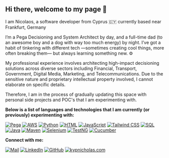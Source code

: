 ## Hi there, welcome to my page  👋 

I am Nicolaos, a software developer from Cyprus 🇨🇾 currently based near Frankfurt, Germany 

I’m a Pega Decisioning and System Architect by day, and a full-time dad (to an awesome boy and a dog with way too much energy) by night. I’ve got a habit of tinkering with different tech —sometimes creating cool things, more often breaking them— but always learning something new. ⚙️

My professional experience involves architecting high-impact decisioning solutions across diverse sectors including Financial, Transport, Government, Digital Media, Marketing, and Telecommunications. Due to the sensitive nature and proprietary intellectual property involved, I cannot elaborate on specific details.

Therefore, I am in the process of gradually updating this space with personal side projects and POC's that I am experimenting with. 

<p dir="auto"><strong>Below is a list of languages and technologies that I am currently (or previously) experimenting with:</strong></p>
<p dir="auto">
<a href="https://shields.io"><img src="https://img.shields.io/badge/Pega-000?style=flat&logo=pega" alt="Pega" style="max-width: 100%;"></a>
<a href="https://shields.io"><img src="https://img.shields.io/badge/AWS-000?style=flat&logo=amazonwebservices" alt="AWS" style="max-width: 100%;"></a>
<a href="https://shields.io"><img src="https://img.shields.io/badge/Python-000?style=flat&logo=python" alt="Python" style="max-width: 100%;"></a>
<a href="https://shields.io"><img src="https://img.shields.io/badge/HTML5-000?style=flat&logo=html5" alt="HTML" style="max-width: 100%;"></a>
<a href="https://shields.io"><img src="https://img.shields.io/badge/JavaScript-000?style=flat&logo=javascript" alt="JavaScript" style="max-width: 100%;"></a>
<a href="https://shields.io"><img src="https://img.shields.io/badge/Tailwind_CSS-000?style=flat&logo=tailwindcss" alt="Tailwind CSS" style="max-width: 100%;"></a>
<a href="https://shields.io"><img src="https://img.shields.io/badge/SQL-000?style=flat&logo=mysql" alt="SQL" style="max-width: 100%;"></a>
<a href="https://shields.io"><img src="https://img.shields.io/badge/Java-000?style=flat&logo=openjdk" alt="Java" style="max-width: 100%;"></a>
<a href="https://shields.io"><img src="https://img.shields.io/badge/Maven-000?style=flat&logo=apachemaven" alt="Maven" style="max-width: 100%;"></a>
<a href="https://shields.io"><img src="https://img.shields.io/badge/Selenium-000?style=flat&logo=selenium" alt="Selenium" style="max-width: 100%;"></a>
<a href="https://shields.io"><img src="https://img.shields.io/badge/TestNG-000?style=flat&logo=testng" alt="TestNG" style="max-width: 100%;"></a>
<a href="https://shields.io"><img src="https://img.shields.io/badge/Cucumber-000?style=flat&logo=cucumber" alt="Cucumber" style="max-width: 100%;"></a>
</p>

<p dir="auto"><strong>Connect with me:</strong></p>
<p dir="auto">
<a href="mailto:kypnicholas@gmail.com" target="_blank"><img src="https://img.shields.io/badge/Gmail-D14836?style=flat&logo=gmail&logoColor=white" alt="Mail" style="max-width: 100%;"></a>
<a href="https://www.linkedin.com/in/nicolaoskyprianou/" target="_blank"><img src="https://img.shields.io/badge/linkedin-%230077B5.svg?style=flat&logo=linkedin&logoColor=white" alt="LinkedIn" style="max-width: 100%;"></a>
<a href="https://github.com/kypnicholas" target="_blank"><img src="https://img.shields.io/badge/github-%23121011.svg?style=flat&logo=github&logoColor=white" alt="GitHub" style="max-width: 100%;"></a>
<a href="https://kypnicholas.com" target="_blank"><img src="https://img.shields.io/badge/kypnicholas.com-%2336454F.svg?style=flat&logo=hackthebox&logoColor=white" alt="kypnicholas.com" style="max-width: 100%;"></a>
</p>

